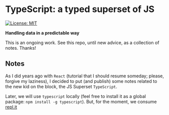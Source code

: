 # TypeScript: a typed superset of JS

[![License: MIT](https://img.shields.io/badge/License-MIT-brightgreen.svg)](https://opensource.org/licenses/MIT)

**Handling data in a predictable way**

This is an ongoing work. See this repo, until new advice, as a collection of notes. Thanks!

## Notes

As I did years ago with `React` (tutorial that I should resume someday; please, forgive my laziness), I decided to put (and publish) some notes related to the new kid on the block, the JS Superset `TypeScript`.

Later, we will use `typescript` locally (feel free to install it as a global package: `npm install -g typescript`). But, for the moment, we consume [repl.it](https://repl.it/languages/typescript)
